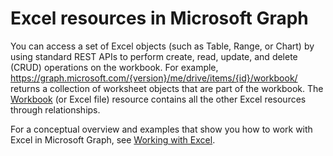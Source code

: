 # Excel resources in Microsoft Graph

You can access a set of Excel objects (such as Table, Range, or Chart) by using standard REST APIs to perform create, read, update, and delete (CRUD) operations on the workbook. For example, https://graph.microsoft.com/{version}/me/drive/items/{id}/workbook/
returns a collection of worksheet objects that are part of the workbook. The [Workbook](workbook.md) (or Excel file) resource contains all the other Excel resources through relationships.

For a conceptual overview and examples that show you how to work with Excel in Microsoft Graph, see [Working with Excel](../concepts/excel.md).



